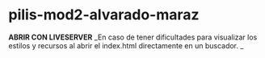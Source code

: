 # pilis-mod2-alvarado-maraz

**ABRIR CON LIVESERVER**
_En caso de tener dificultades para visualizar los estilos y recursos al abrir el index.html directamente en un buscador. _
